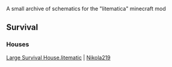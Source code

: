A small archive of schematics for the "litematica" minecraft mod 

## Survival
### Houses
[Large Survival House.litematic](https://www.planetminecraft.com/project/mega-survival-house-rebuild-litematica/) | [Nikola219](https://www.planetminecraft.com/member/nikola219/)
